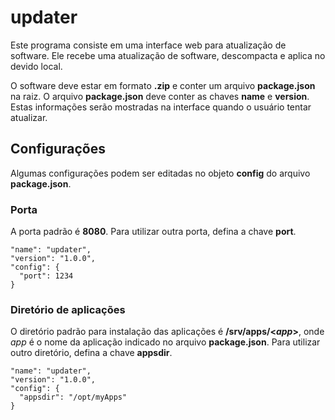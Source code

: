 # updater
Este programa consiste em uma interface web para atualização de software.
Ele recebe uma atualização de software, descompacta e aplica no devido local.

O software deve estar em formato **.zip** e conter um arquivo **package.json** na raiz.
O arquivo **package.json** deve conter as chaves **name** e **version**.
Estas informações serão mostradas na interface quando o usuário tentar atualizar.

## Configurações
Algumas configurações podem ser editadas no objeto **config** do arquivo **package.json**.

### Porta
A porta padrão é **8080**.
Para utilizar outra porta, defina a chave **port**.
```
"name": "updater",
"version": "1.0.0",
"config": {
  "port": 1234
}
```

### Diretório de aplicações
O diretório padrão para instalação das aplicações é **/srv/apps/<_app_>**, onde *app* é o nome da aplicação indicado no arquivo **package.json**.
Para utilizar outro diretório, defina a chave **appsdir**.
```
"name": "updater",
"version": "1.0.0",
"config": {
  "appsdir": "/opt/myApps"
}
```
